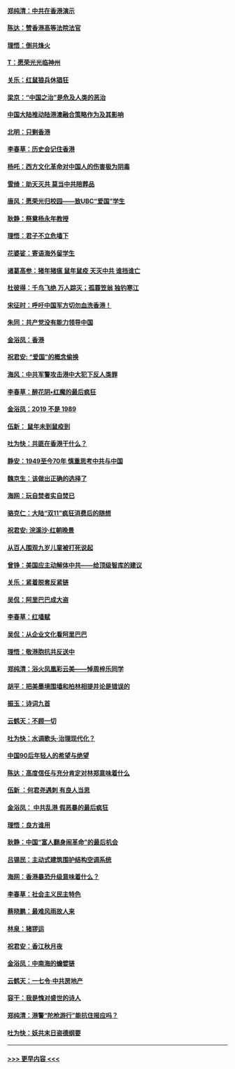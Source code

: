 #### [郑纯清：中共在香港演示](../pages/nsc993/n11670539.md?t=11220922) 
#### [陈达：赞香港高等法院法官](../pages/nsc993/n11669542.md?t=11220922) 
#### [理悟：倒共烽火](../pages/nsc993/n11668844.md?t=11220922) 
#### [T：愿荣光光临神州](../pages/nsc993/n11668421.md?t=11220922) 
#### [关乐：红鼠狼兵休猖狂](../pages/nsc993/n11668378.md?t=11220922) 
#### [梁京：“中国之治”是危及人类的恶治](../pages/nsc993/n11668328.md?t=11220922) 
#### [中国大陆推动陆港澳融合策略作为及其影响](../pages/nsc993/n11668157.md?t=11220922) 
#### [北明：只剩香港](../pages/nsc993/n11668002.md?t=11220922) 
#### [李春草：历史会记住香港](../pages/nsc993/n11667927.md?t=11220922) 
#### [杨吒：西方文化革命对中国人的伤害极为阴毒](../pages/nsc993/n11664521.md?t=11220922) 
#### [雪绮：助天灭共 莫当中共陪葬品](../pages/nsc993/n11662650.md?t=11220922) 
#### [唐风：愿荣光归校园——致UBC“爱国”学生](../pages/nsc993/n11662194.md?t=11220922) 
#### [耿静：祭奠杨永年教授](../pages/nsc993/n11662514.md?t=11220922) 
#### [理悟：君子不立危墙下](../pages/nsc993/n11662172.md?t=11220922) 
#### [花婆娑：寄语海外留学生](../pages/nsc993/n11662121.md?t=11220922) 
#### [诸葛高参：猪年猪瘟 鼠年鼠疫 天灭中共 谁挡谁亡](../pages/nsc993/n11661980.md?t=11220922) 
#### [杜彼得：千鸟飞绝 万人踪灭；孤蓑笠翁 独钓寒江](../pages/nsc993/n11661170.md?t=11220922) 
#### [宋征时：呼吁中国军方切勿血洗香港！](../pages/nsc993/n11415318.md?t=11220922) 
#### [朱同：共产党没有能力领导中国](../pages/nsc993/n11660421.md?t=11220922) 
#### [金浴凤：香港](../pages/nsc993/n11660419.md?t=11220922) 
#### [祝君安: “爱国”的概念偷换](../pages/nsc993/n11659706.md?t=11220922) 
#### [海风：中共军警攻击港中大犯下反人类罪](../pages/nsc993/n11659632.md?t=11220922) 
#### [李春草：醉花阴•红魔的最后疯狂](../pages/nsc993/n11659287.md?t=11220922) 
#### [金浴凤：2019 不是 1989](../pages/nsc993/n11657663.md?t=11220922) 
#### [伍新： 鼠年未到鼠疫到](../pages/nsc993/n11655098.md?t=11220922) 
#### [吐为快：共匪在香港干什么？](../pages/nsc993/n11654891.md?t=11220922) 
#### [静安：1949至今70年 慎重思考中共与中国](../pages/nsc993/n11651244.md?t=11220922) 
#### [魏京生：该做出正确的选择了](../pages/nsc993/n11653084.md?t=11220922) 
#### [海网：玩自焚者实自焚已](../pages/nsc993/n11652423.md?t=11220922) 
#### [骆克仁：大陆“双11”疯狂消费后的随想](../pages/nsc993/n11652305.md?t=11220922) 
#### [祝君安: 浣溪沙·红朝晚景](../pages/nsc993/n11652258.md?t=11220922) 
#### [从百人围观九岁儿童被打死说起](../pages/nsc993/n11651030.md?t=11220922) 
#### [曾铮：美国应主动解体中共——给顶级智库的建议](../pages/nsc993/n11649888.md?t=11220922) 
#### [关乐：紧着脱套反紧链](../pages/nsc993/n11649069.md?t=11220922) 
#### [吴侃：阿里巴巴成大盗](../pages/nsc993/n11645523.md?t=11220922) 
#### [李春草：红墙赋](../pages/nsc993/n11646389.md?t=11220922) 
#### [吴侃：从企业文化看阿里巴巴](../pages/nsc993/n11645476.md?t=11220922) 
#### [理悟：敬港胞抗共反送中](../pages/nsc993/n11645466.md?t=11220922) 
#### [郑纯清：浴火凤凰彩云美——悼周梓乐同学](../pages/nsc993/n11645155.md?t=11220922) 
#### [胡平：把美墨境围墙和柏林相提并论是错误的](../pages/nsc993/n11645134.md?t=11220922) 
#### [振玉：诗词九首](../pages/nsc993/n11644081.md?t=11220922) 
#### [云鹤天：不顾一切](../pages/nsc993/n11643508.md?t=11220922) 
#### [吐为快：水调歌头·治理现代化？](../pages/nsc993/n11643485.md?t=11220922) 
#### [中国90后年轻人的希望与绝望](../pages/nsc993/n11642317.md?t=11220922) 
#### [陈达：高度信任与充分肯定对林郑意味着什么](../pages/nsc993/n11641441.md?t=11220922) 
#### [伍新 ：何君尧遇刺 有良人当思](../pages/nsc993/n11641503.md?t=11220922) 
#### [金浴凤： 中共乱港  假恶暴的最后疯狂](../pages/nsc993/n11641495.md?t=11220922) 
#### [理悟：良方谁用](../pages/nsc993/n11641463.md?t=11220922) 
#### [耿静：中国“富人翻身闹革命”的最后机会](../pages/nsc993/n11640655.md?t=11220922) 
#### [吕锡民：主动式建筑围护结构空调系统](../pages/nsc993/n11640168.md?t=11220922) 
#### [海网：香港暴恐升级意味着什么？](../pages/nsc993/n11635904.md?t=11220922) 
#### [李春草：社会主义民主特色](../pages/nsc993/n11634657.md?t=11220922) 
#### [蔡晓鹏：最难风雨故人来](../pages/nsc993/n11633145.md?t=11220922) 
#### [林泉：猪猡运](../pages/nsc993/n11631469.md?t=11220922) 
#### [祝君安：香江秋月夜](../pages/nsc993/n11631440.md?t=11220922) 
#### [金浴凤：中南海的蟾嬖链](../pages/nsc993/n11631290.md?t=11220922) 
#### [云鹤天：一七令·中共房地产](../pages/nsc993/n11630084.md?t=11220922) 
#### [容干：我是愧对盛世的诗人](../pages/nsc993/n11630059.md?t=11220922) 
#### [郑纯清：港警“陀枪游行”能抗住报应吗？](../pages/nsc993/n11629999.md?t=11220922) 
#### [吐为快：妖共末日盗德纲要](../pages/nsc993/n11628610.md?t=11220922) 

----
#### [ >>> 更早内容 <<< ](../indexes/nsc993-earlier.md)
